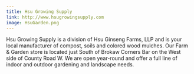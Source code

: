 ```yaml
---
title: Hsu Growing Supply
link: http://www.hsugrowingsupply.com
image: HsuGarden.png
---
```

Hsu Growing Supply is a division of Hsu Ginseng Farms, LLP and is your local manufacturer of compost, soils and colored wood mulches.  Our Farm & Garden store is located just South of Brokaw Corners Bar on the West side of County Road W.  We are open year-round and offer a full line of indoor and outdoor gardening and landscape needs.
